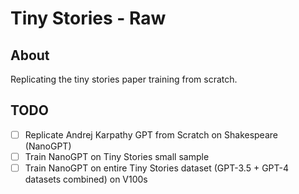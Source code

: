 # Tiny Stories - Raw

## About

Replicating the tiny stories paper training from scratch.

## TODO

- [ ] Replicate Andrej Karpathy GPT from Scratch on Shakespeare (NanoGPT)
- [ ] Train NanoGPT on Tiny Stories small sample
- [ ] Train NanoGPT on entire Tiny Stories dataset (GPT-3.5 + GPT-4 datasets combined) on V100s